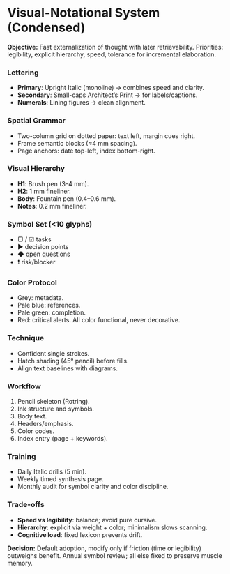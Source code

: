 # Visual-Notational System (Condensed)

**Objective:** Fast externalization of thought with later retrievability. Priorities: legibility, explicit hierarchy, speed, tolerance for incremental elaboration.

### Lettering

* **Primary**: Upright Italic (monoline) → combines speed and clarity.
* **Secondary**: Small-caps Architect’s Print → for labels/captions.
* **Numerals**: Lining figures → clean alignment.

### Spatial Grammar

* Two-column grid on dotted paper: text left, margin cues right.
* Frame semantic blocks (≈4 mm spacing).
* Page anchors: date top-left, index bottom-right.

### Visual Hierarchy

* **H1**: Brush pen (3–4 mm).
* **H2**: 1 mm fineliner.
* **Body**: Fountain pen (0.4–0.6 mm).
* **Notes**: 0.2 mm fineliner.

### Symbol Set (<10 glyphs)

* ▢ / ☑ tasks
* ▶ decision points
* ◆ open questions
* ❗ risk/blocker

### Color Protocol

* Grey: metadata.
* Pale blue: references.
* Pale green: completion.
* Red: critical alerts.
  All color functional, never decorative.

### Technique

* Confident single strokes.
* Hatch shading (45° pencil) before fills.
* Align text baselines with diagrams.

### Workflow

1. Pencil skeleton (Rotring).
2. Ink structure and symbols.
3. Body text.
4. Headers/emphasis.
5. Color codes.
6. Index entry (page + keywords).

### Training

* Daily Italic drills (5 min).
* Weekly timed synthesis page.
* Monthly audit for symbol clarity and color discipline.

### Trade-offs

* **Speed vs legibility**: balance; avoid pure cursive.
* **Hierarchy**: explicit via weight + color; minimalism slows scanning.
* **Cognitive load**: fixed lexicon prevents drift.

**Decision:** Default adoption, modify only if friction (time or legibility) outweighs benefit. Annual symbol review; all else fixed to preserve muscle memory.
